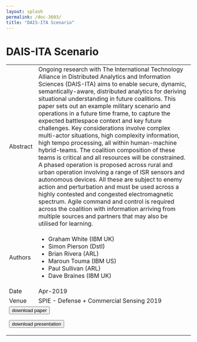 ```yaml
---
layout: splash
permalink: /doc-3603/
title: "DAIS-ITA Scenario"
---
```


# DAIS-ITA Scenario

<table>
    <tbody>
    <tr>
        <td>Abstract</td>
        <td>Ongoing research with The International Technology Alliance in Distributed Analytics and Information Sciences (DAIS-ITA) aims to enable secure, dynamic, semantically-aware, distributed analytics for deriving situational understanding in future coalitions. This paper sets out an example military scenario and operations in a future time frame, to capture the expected battlespace context and key future challenges. Key considerations involve complex multi-actor situations, high complexity information, high tempo processing, all within human-machine hybrid-teams. The coalition composition of these teams is critical and all resources will be constrained. A phased operation is proposed across rural and urban operation involving a range of ISR sensors and autonomous devices. All these are subject to enemy action and perturbation and must be used across a highly contested and congested electromagnetic spectrum. Agile command and control is required across the coalition with information arriving from multiple sources and partners that may also be utilised for learning.</td>
    </tr>
    <tr>
        <td>Authors</td>
        <td>
            <ul>
                <li>Graham White (IBM UK)</li>
                <li>Simon Pierson (Dstl)</li>
                <li>Brian Rivera (ARL)</li>
                <li>Maroun Touma (IBM US)</li>
                <li>Paul Sullivan (ARL)</li>
                <li>Dave Braines (IBM UK)</li>
            </ul>
        </td>
    </tr>
    <tr>
        <td>Date</td>
        <td>Apr-2019</td>
    </tr>
    <tr>
        <td>Venue</td>
        <td>SPIE - Defense + Commercial Sensing 2019</td>
    </tr>
        <tr>
            <td colspan="2">
                <form method="get" action="https://ibm.box.com/v/doc-3603-paper">
                    <button type="submit">download paper</button>
                </form>
                <form method="get" action="https://ibm.box.com/v/doc-3603-slides">
                    <button type="submit">download presentation</button>
                </form>
            </td>
        </tr>
    </tbody>
</table>
